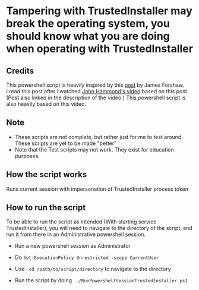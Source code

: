 # Tampering with TrustedInstaller may break the operating system, you should know what you are doing when operating with TrustedInstaller

## Credits

This powershell script is heavily inspired by this [post](https://www.tiraniddo.dev/2017/08/the-art-of-becoming-trustedinstaller.html) by James Forshaw.  
I read this post after i watched [John Hammond's video](https://www.youtube.com/watch?v=Vj1uh89v-Sc) based on this post. (Post also linked in the description of the video.) This powershell script is also heavily based on this video.

## Note

- These scripts are not complete, but rather just for me to test around. These scripts are yet to be made "better"
- Note that the Test scripts may not work. They exist for education purposes. 

## How the script works

Runs current session with impersonation of TrustedInstaller process token

## How to run the script

To be able to run the script as intended (With starting service TrustedInstaller), you will need to navigate to the directory of the script, and run it from there in an Administrative powershell session.

- Run a new powershell session as Administrator

- Do ``` Set-ExecutionPolicy Unrestricted -scope CurrentUser ``` 

- Use ``` cd /path/to/script/directory``` to navigate to the directory

- Run the script by doing ``` ./RunPowershellSessionTrustedInstaller.ps1``` 

